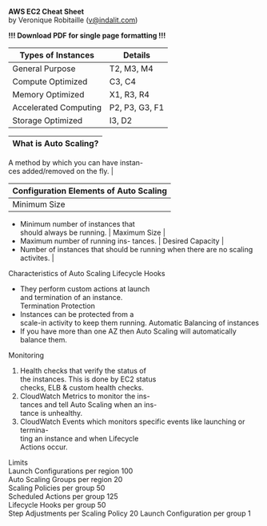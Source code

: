 **AWS EC2 Cheat Sheet**  
by Veronique Robitaille (v@indalit.com) 
  
**!!! Download PDF for single page formatting !!!** 


Types of Instances  | Details |
------------------- | ----------------
General Purpose | T2, M3, M4    |
Compute Optimized | C3, C4 |
Memory Optimized | X1, R3, R4 |   
Accelerated Computing | P2, P3, G3, F1 |      
Storage Optimized | I3, D2      |





What is Auto Scaling?	|
---------------------- |
A method by which you can have instan-	
ces added/removed on the fly.	|
	
Configuration Elements of Auto Scaling	|
--------------------------------------- |
Minimum Size	|
  -  Minimum number of instances that	
     should always be running.	|
Maximum Size	|
  -  Maximum number of running ins-	
     tances.	|
Desired Capacity	|
  -  Number of instances that should be	
     running when there are no scaling	
     activites.	|
	
Characteristics of Auto Scaling	
Lifecycle Hooks	
  -  They perform custom actions at launch	
     and termination of an instance.	
Termination Protection	
  -  Instances can be protected from a	
    scale-in activity to keep them running.	
Automatic Balancing of instances	
  -  If you have more than one AZ then Auto	
     Scaling will automatically balance them.	
	
Monitoring	
1) Health checks that verify the status of 	
the instances.  This is done by EC2 status 	
checks, ELB & custom health checks.	
2) CloudWatch Metrics to monitor the ins-	
tances and tell Auto Scaling when an ins-	
tance is unhealthy.	
3) CloudWatch Events which monitors	
specific events like launching or termina-	
ting an instance and when Lifecycle  	
Actions occur.	
	
Limits	
Launch Configurations per region         100	
Auto Scaling Groups per region              20	
Scaling Policies per group                        50	
Scheduled Actions per group                125	
Lifecycle Hooks per group                       50	
Step Adjustments per Scaling Policy      20	
Launch Configuration per group            1	